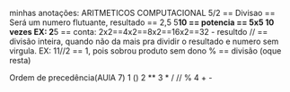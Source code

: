 minhas anotações:
ARITMETICOS COMPUTACIONAL
5/2 == Divisao == Será um numero flutuante, resultado == 2,5
5**10 == potencia == 5x5 10 vezes EX: 2**5 == conta: 2x2==4x2==8x2==16x2==32 - resultdo
// == divisão inteira, quando não da mais pra dividir o resultado e numero sem virgula. EX: 11//2 == 1, pois sobrou produto sem dono 
% == divisão  (oque resta)

Ordem de precedência(AUlA 7) 
1 ()
2 **
3 * / // %
4 + -
